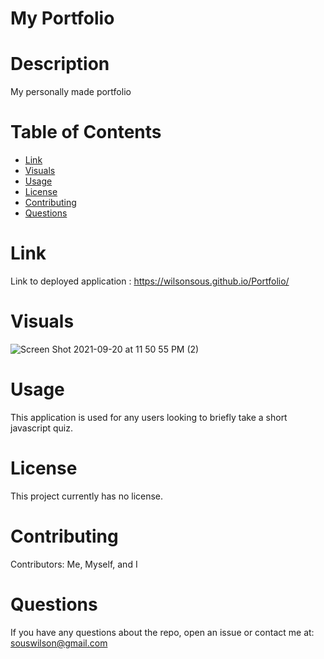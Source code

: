  # My Portfolio

 # Description
   My personally made portfolio
  

  # Table of Contents 
  * [Link](#Link)
  * [Visuals](#Visuals)
  * [Usage](#usage)
  * [License](#license)
  * [Contributing](#contributing)
  * [Questions](#questions)
  
  # Link 
  Link to deployed application : https://wilsonsous.github.io/Portfolio/
  # Visuals
  ![Screen Shot 2021-09-20 at 11 50 55 PM (2)](https://user-images.githubusercontent.com/78562158/134108929-05655eed-cedf-4b79-93ed-c65b5a8bdc0f.png)


  
  # Usage
  ​This application is used for any users looking to briefly take a short javascript quiz.
  
  # License
  This project currently has no license.
  
  # Contributing
  ​Contributors: Me, Myself, and I
  
  # Questions
  If you have any questions about the repo, open an issue or contact me at: souswilson@gmail.com
